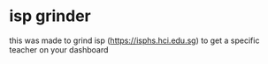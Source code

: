 # isp grinder

this was made to grind isp (https://isphs.hci.edu.sg) to get a specific teacher on your dashboard
